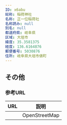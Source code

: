 ```yaml
---
ID: x6abu
総称: 稲荷神社
名称: 正一位稲荷社
名称読み: null
別名: null
都道府県: 岐阜県
区域: 大垣市
緯度: 35.3581375
経度: 136.6164876
郵便番号: 5030876
住所: 岐阜県大垣市俵町
---
```


## その他

### 参考URL

| URL | 説明          |
| --- | ------------- |
|     | OpenStreetMap |
